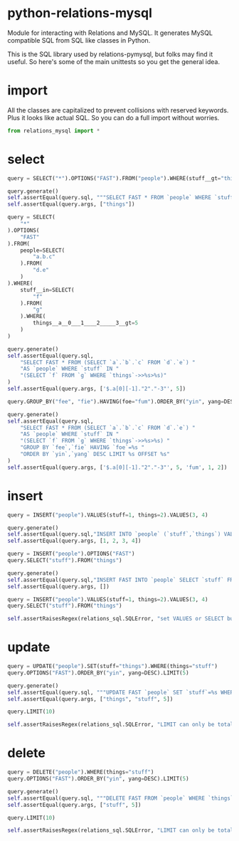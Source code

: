 # python-relations-mysql

Module for interacting with Relations and MySQL. It generates MySQL compatible SQL from SQL like classes in Python.

This is the SQL library used by relations-pymysql, but folks may find it useful. So here's some of the main unittests so you get the general idea.

# import

All the classes are capitalized to prevent collisions with reserved keywords. Plus it looks like actual SQL. So you can do a full import without worries.

```python
from relations_mysql import *
```

# select

```python
query = SELECT("*").OPTIONS("FAST").FROM("people").WHERE(stuff__gt="things")

query.generate()
self.assertEqual(query.sql, """SELECT FAST * FROM `people` WHERE `stuff`>%s""")
self.assertEqual(query.args, ["things"])

query = SELECT(
    "*"
).OPTIONS(
    "FAST"
).FROM(
    people=SELECT(
        "a.b.c"
    ).FROM(
        "d.e"
    )
).WHERE(
    stuff__in=SELECT(
        "f"
    ).FROM(
        "g"
    ).WHERE(
        things__a__0___1____2_____3__gt=5
    )
)

query.generate()
self.assertEqual(query.sql,
    "SELECT FAST * FROM (SELECT `a`.`b`.`c` FROM `d`.`e`) "
    "AS `people` WHERE `stuff` IN "
    "(SELECT `f` FROM `g` WHERE `things`->>%s>%s)"
)
self.assertEqual(query.args, ['$.a[0][-1]."2"."-3"', 5])

query.GROUP_BY("fee", "fie").HAVING(foe="fum").ORDER_BY("yin", yang=DESC).LIMIT(1, 2)

query.generate()
self.assertEqual(query.sql,
    "SELECT FAST * FROM (SELECT `a`.`b`.`c` FROM `d`.`e`) "
    "AS `people` WHERE `stuff` IN "
    "(SELECT `f` FROM `g` WHERE `things`->>%s>%s) "
    "GROUP BY `fee`,`fie` HAVING `foe`=%s "
    "ORDER BY `yin`,`yang` DESC LIMIT %s OFFSET %s"
)
self.assertEqual(query.args, ['$.a[0][-1]."2"."-3"', 5, 'fum', 1, 2])
```

# insert

```python
query = INSERT("people").VALUES(stuff=1, things=2).VALUES(3, 4)

query.generate()
self.assertEqual(query.sql,"INSERT INTO `people` (`stuff`,`things`) VALUES (%s,%s),(%s,%s)")
self.assertEqual(query.args, [1, 2, 3, 4])

query = INSERT("people").OPTIONS("FAST")
query.SELECT("stuff").FROM("things")

query.generate()
self.assertEqual(query.sql,"INSERT FAST INTO `people` SELECT `stuff` FROM `things`")
self.assertEqual(query.args, [])

query = INSERT("people").VALUES(stuff=1, things=2).VALUES(3, 4)
query.SELECT("stuff").FROM("things")

self.assertRaisesRegex(relations_sql.SQLError, "set VALUES or SELECT but not both", query.generate)
```

# update

```python
query = UPDATE("people").SET(stuff="things").WHERE(things="stuff")
query.OPTIONS("FAST").ORDER_BY("yin", yang=DESC).LIMIT(5)

query.generate()
self.assertEqual(query.sql, """UPDATE FAST `people` SET `stuff`=%s WHERE `things`=%s ORDER BY `yin`,`yang` DESC LIMIT %s""")
self.assertEqual(query.args, ["things", "stuff", 5])

query.LIMIT(10)

self.assertRaisesRegex(relations_sql.SQLError, "LIMIT can only be total", query.generate)
```

# delete

```python
query = DELETE("people").WHERE(things="stuff")
query.OPTIONS("FAST").ORDER_BY("yin", yang=DESC).LIMIT(5)

query.generate()
self.assertEqual(query.sql, """DELETE FAST FROM `people` WHERE `things`=%s ORDER BY `yin`,`yang` DESC LIMIT %s""")
self.assertEqual(query.args, ["stuff", 5])

query.LIMIT(10)

self.assertRaisesRegex(relations_sql.SQLError, "LIMIT can only be total", query.generate)
```
